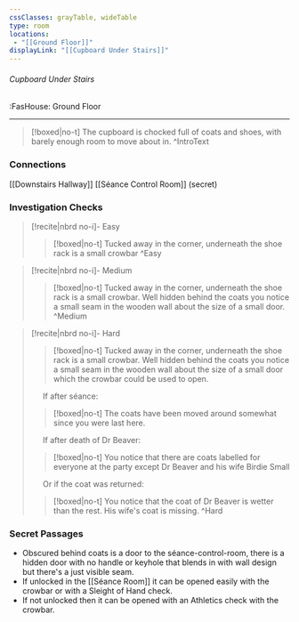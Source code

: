 ```yaml
---
cssClasses: grayTable, wideTable
type: room
locations:
 - "[[Ground Floor]]"
displayLink: "[[Cupboard Under Stairs]]"
---
```

###### Cupboard Under Stairs
<span class="sub2">:FasHouse: Ground Floor</span>

---

> [!boxed|no-t]
> The cupboard is chocked full of coats and shoes, with barely enough room to move about in.
>^IntroText
	
### Connections
[[Downstairs Hallway]]
[[Séance Control Room]] (secret)

### Investigation Checks

> [!recite|nbrd no-i]- Easy
> <br>
> 
>> [!boxed|no-t]
>> Tucked away in the corner, underneath the shoe rack is a small crowbar
>^Easy

> [!recite|nbrd no-i]- Medium
> <br>
> 
>> [!boxed|no-t]
>> Tucked away in the corner, underneath the shoe rack is a small crowbar. Well hidden behind the coats you notice a small seam in the wooden wall about the size of a small door.
>^Medium

> [!recite|nbrd no-i]- Hard
> <br>
> 
>> [!boxed|no-t]
>> Tucked away in the corner, underneath the shoe rack is a small crowbar. Well hidden behind the coats you notice a small seam in the wooden wall about the size of a small door which the crowbar could be used to open.
>
> $\quad$ If after séance:
>> [!boxed|no-t]
>> The coats have been moved around somewhat since you were last here.
>
> $\quad$ If after death of Dr Beaver:
>> [!boxed|no-t]
>> You notice that there are coats labelled for everyone at the party except Dr Beaver and his wife Birdie Small
>
> $\quad$ Or if the coat was returned:
>> [!boxed|no-t]
>> You notice that the coat of Dr Beaver is wetter than the rest. His wife's coat is missing.
>^Hard

### Secret Passages
- Obscured behind coats is a door to the ⁠séance-control-room, there is a hidden door with no handle or keyhole that blends in with wall design but there's a just visible seam.
- If unlocked in the ⁠[[Séance Room]] it can be opened easily with the crowbar or with a Sleight of Hand check.
- If not unlocked then it can be opened with an Athletics check with the crowbar.

